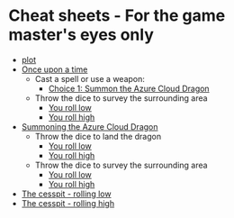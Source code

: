 # Cheat sheets - For the game master's eyes only

- [plot](/games/azure-cloud-castle)
- [Once upon a time](/games/azure-cloud-castle/start.md)
  - Cast a spell or use a weapon:
    - [Choice 1: Summon the Azure Cloud Dragon](/games/azure-cloud-castle/azure-cloud-dragon.md)
  - Throw the dice to survey the surrounding area
    - [You roll low](/games/azure-cloud-castle/cesspit-rolling-low.md)
    - [You roll high](/games/azure-cloud-castle/cesspit-rolling-high.md)
- [Summoning the Azure Cloud Dragon](/games/azure-cloud-castle/azure-cloud-dragon.md)
  - Throw the dice to land the dragon
    - [You roll low](/games/azure-cloud-castle/azure-cloud-dragon-dice-low.md)
    - [You roll high](/games/azure-cloud-castle/azure-cloud-dragon-dice-high.md)
  - Throw the dice to survey the surrounding area
    - [You roll low](/games/azure-cloud-castle/cesspit-rolling-low.md)
    - [You roll high](/games/azure-cloud-castle/cesspit-rolling-high.md)
- [The cesspit - rolling low](/games/azure-cloud-castle/cesspit-rolling-low.md)
- [The cesspit - rolling high](/games/azure-cloud-castle/cesspit-rolling-high.md)